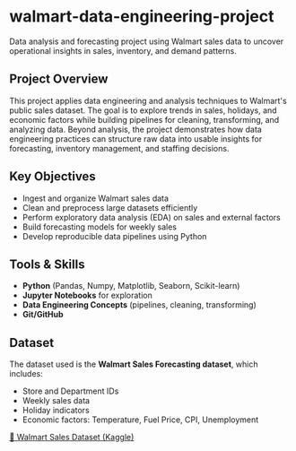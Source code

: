 # walmart-data-engineering-project
Data analysis and forecasting project using Walmart sales data to uncover operational insights in sales, inventory, and demand patterns.

## Project Overview
This project applies data engineering and analysis techniques to Walmart's public sales dataset. The goal is to explore trends in sales, holidays, and economic factors while building pipelines for cleaning, transforming, and analyzing data. Beyond analysis, the project demonstrates how data engineering practices can structure raw data into usable insights for forecasting, inventory management, and staffing decisions.

## Key Objectives
- Ingest and organize Walmart sales data
- Clean and preprocess large datasets efficiently
- Perform exploratory data analysis (EDA) on sales and external factors
- Build forecasting models for weekly sales
- Develop reproducible data pipelines using Python

## Tools & Skills
- **Python** (Pandas, Numpy, Matplotlib, Seaborn, Scikit-learn)
- **Jupyter Notebooks** for exploration
- **Data Engineering Concepts** (pipelines, cleaning, transforming)
- **Git/GitHub**

## Dataset

The dataset used is the **Walmart Sales Forecasting dataset**, which includes:
- Store and Department IDs
- Weekly sales data
- Holiday indicators
- Economic factors: Temperature, Fuel Price, CPI, Unemployment

[🔗 Walmart Sales Dataset (Kaggle)](https://www.kaggle.com/datasets/yasserh/walmart-dataset)

